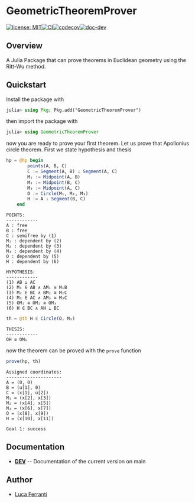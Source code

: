 # GeometricTheoremProver

[![license: MIT][mit-img]](LICENSE)[![CI][ci-img]][ci-url][![codecov][cov-img]][cov-url][![doc-dev][dev-img]][dev-url]

## Overview

A Julia Package that can prove theorems in Euclidean geometry using the Ritt-Wu method. 

## Quickstart

Install the package with

```julia
julia> using Pkg; Pkg.add("GeometricTheoremProver")
```

then import the package with

```julia
julia> using GeometricTheoremProver
```

now you are ready to prove your first theorem. Let us prove that Apollonius circle theorem. First we state hypothesis and thesis

```julia
hp = @hp begin
        points(A, B, C)
        C := Segment(A, B) ⟂ Segment(A, C)
        M₁ := Midpoint(A, B)
        M₂ := Midpoint(B, C)
        M₃ := Midpoint(A, C)
        O := Circle(M₁, M₂, M₃)
        H := A ↓ Segment(B, C)
    end
```

```
POINTS:
------------
A : free
B : free
C : semifree by (1)
M₁ : dependent by (2)
M₂ : dependent by (3)
M₃ : dependent by (4)
O : dependent by (5)
H : dependent by (6)

HYPOTHESIS:
------------
(1) AB ⟂ AC
(2) M₁ ∈ AB ∧ AM₁ ≅ M₁B
(3) M₂ ∈ BC ∧ BM₂ ≅ M₂C
(4) M₃ ∈ AC ∧ AM₃ ≅ M₃C
(5) OM₁ ≅ OM₂ ≅ OM₃
(6) H ∈ BC ∧ AH ⟂ BC
```

```julia
th = @th H ∈ Circle(O, M₁)
```

```
THESIS:
------------
OH ≅ OM₁
```

now the theorem can be proved with the `prove` function

```julia
prove(hp, th)
```

```
Assigned coordinates:
---------------------
A = (0, 0)
B = (u[1], 0)
C = (x[1], u[2])
M₁ = (x[2], x[3])
M₂ = (x[4], x[5])
M₃ = (x[6], x[7])
O = (x[8], x[9])
H = (x[10], x[11])

Goal 1: success
```

## Documentation

- [**DEV**][dev-url] -- Documentation of the current version on main

## Author

- [Luca Ferranti](https://lucaferranti.github.io)

[mit-img]: https://img.shields.io/badge/license-MIT-yellow.svg

[dev-img]: https://img.shields.io/badge/docs-dev-blue.svg
[dev-url]: https://lucaferranti.github.io/GeometricTheoremProver.jl/dev

[stable-img]: https://img.shields.io/badge/docs-stable-blue.svg
[stable-url]: https://lucaferranti.github.io/GeometricTheoremProver.jl/stable

[ci-img]: https://github.com/lucaferranti/GeometricTheoremProver.jl/workflows/CI/badge.svg
[ci-url]: https://github.com/lucaferranti/GeometricTheoremProver.jl/actions

[cov-img]: https://codecov.io/gh/lucaferranti/GeometricTheoremProver.jl/branch/master/graph/badge.svg
[cov-url]: https://codecov.io/gh/lucaferranti/GeometricTheoremProver.jl
